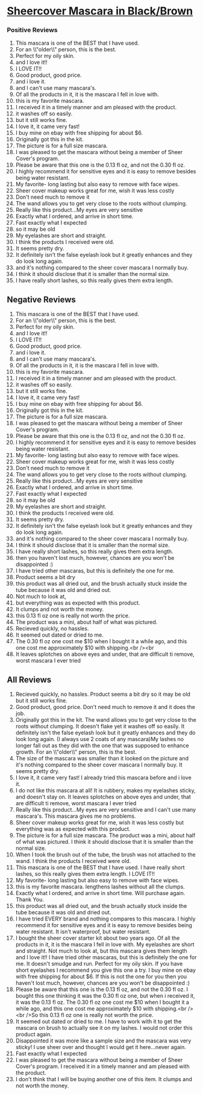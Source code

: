 # [Sheercover Mascara in Black/Brown](https://products.checkmycream.com/products/Sheercover-Mascara-in-BlackBrown.html)

### Positive Reviews

<ol>
      <li>This mascara is one of the BEST that I have used.  </li>
      <li>For an \\&quot;older\\&quot; person, this is the best.</li>
      <li>Perfect for my oily skin.  </li>
      <li>and I love it!!  </li>
      <li>I LOVE IT!!</li>
      <li>Good product, good price.  </li>
      <li>and i love it.</li>
      <li>and I can&#x27;t use many mascara&#x27;s.  </li>
      <li>Of all the products in it, it is the mascara I fell in love with.  </li>
      <li>this is my favorite mascara.  </li>
      <li>I received it in a timely manner and am pleased with the product.</li>
      <li>it washes off so easily.   </li>
      <li>but it still works fine.</li>
      <li>I love it, it came very fast!</li>
      <li>I buy mine on ebay with free shipping for about $6.  </li>
      <li>Originally got this in the kit.  </li>
      <li>The picture is for a full size mascara.</li>
      <li>I was pleased to get the mascara without being a member of Sheer Cover&#x27;s program.  </li>
      <li>Please be aware that this one is the 0.13 fl oz, and not the 0.30 fl oz.</li>
      <li>I highly recommend it for sensitive eyes and it is easy to remove besides being water resistant.  </li>
      <li>My favorite- long lasting but also easy to remove with face wipes.</li>
      <li>Sheer cover makeup works great for me, wish it was less costly</li>
      <li>Don&#x27;t need much to remove it</li>
      <li>The wand allows you to get very close to the roots without clumping.  </li>
      <li>Really like this product…My eyes are very sensitive</li>
      <li>Exactly what I ordered, and arrive in short time.</li>
      <li>Fast exactly what I expected</li>
      <li>so it may be old</li>
      <li>My eyelashes are short and straight.  </li>
      <li>I think the products I received were old.</li>
      <li>It seems pretty dry.</li>
      <li>It definitely isn&#x27;t the false eyelash look but it greatly enhances and they do look long again.</li>
      <li>and it&#x27;s nothing compared to the sheer cover mascara I normally buy.</li>
      <li>I think it should disclose that it is smaller than the normal size.</li>
      <li>I have really short lashes, so this really gives them extra length.  </li>
</ol>


<h2>Negative Reviews</h2>
<ol>
<li> This mascara is one of the BEST that I have used.  </li>
<li> For an \\&quot;older\\&quot; person, this is the best.</li>
<li> Perfect for my oily skin.  </li>
<li> and I love it!!  </li>
<li> I LOVE IT!!</li>
<li> Good product, good price.  </li>
<li> and i love it.</li>
<li> and I can&#x27;t use many mascara&#x27;s.  </li>
<li> Of all the products in it, it is the mascara I fell in love with.  </li>
<li> this is my favorite mascara.  </li>
<li> I received it in a timely manner and am pleased with the product.</li>
<li> it washes off so easily.   </li>
<li> but it still works fine.</li>
<li> I love it, it came very fast!</li>
<li> I buy mine on ebay with free shipping for about $6.  </li>
<li> Originally got this in the kit.  </li>
<li> The picture is for a full size mascara.</li>
<li> I was pleased to get the mascara without being a member of Sheer Cover&#x27;s program.  </li>
<li> Please be aware that this one is the 0.13 fl oz, and not the 0.30 fl oz.</li>
<li> I highly recommend it for sensitive eyes and it is easy to remove besides being water resistant.  </li>
<li> My favorite- long lasting but also easy to remove with face wipes.</li>
<li> Sheer cover makeup works great for me, wish it was less costly</li>
<li> Don&#x27;t need much to remove it</li>
<li> The wand allows you to get very close to the roots without clumping.  </li>
<li> Really like this product…My eyes are very sensitive</li>
<li> Exactly what I ordered, and arrive in short time.</li>
<li> Fast exactly what I expected</li>
<li> so it may be old</li>
<li> My eyelashes are short and straight.  </li>
<li> I think the products I received were old.</li>
<li> It seems pretty dry.</li>
<li> It definitely isn&#x27;t the false eyelash look but it greatly enhances and they do look long again.</li>
<li> and it&#x27;s nothing compared to the sheer cover mascara I normally buy.</li>
<li> I think it should disclose that it is smaller than the normal size.</li>
<li> I have really short lashes, so this really gives them extra length.  </li>
<li> then you haven&#x27;t lost much, however, chances are you won&#x27;t be disappointed :)</li>
<li> I have tried other mascaras, but this is definitely the one for me.  </li>
<li> Product seems a bit dry</li>
<li> this product was all dried out, and the brush actually stuck inside the tube because it was old and dried out.</li>
<li> Not much to look at,</li>
<li> but everything was as expected with this product.</li>
<li> It clumps and not worth the money.</li>
<li> this 0.13 fl oz one is really not worth the price.</li>
<li> The product was a mini, about half of what was pictured.  </li>
<li> Recieved quickly, no hassles.  </li>
<li> It seemed out dated or dried to me.  </li>
<li> The 0.30 fl oz one cost me $10 when I bought it a while ago, and this one cost me approximately $10 with shipping.&lt;br /&gt;&lt;br</li>
<li> It leaves splotches on above eyes and under, that are difficult ti remove, worst mascara I ever tried</li>
</ol>

<h2>All Reviews</h2>

<ol>
    <li> Recieved quickly, no hassles.  Product seems a bit dry so it may be old but it still works fine.</li>
    <li> Good product, good price.  Don&#x27;t need much to remove it and it does the job.</li>
    <li> Originally got this in the kit.  The wand allows you to get very close to the roots without clumping.  It doesn&#x27;t flake yet it washes off so easily.   It definitely isn&#x27;t the false eyelash look but it greatly enhances and they do look long again. (I always use 2 coats of any mascara)My lashes no longer fall out as they did with the one that was supposed to enhance growth.  For an \\&quot;older\\&quot; person, this is the best.</li>
    <li> The size of the mascara was smaller than it looked on the picture and it&#x27;s nothing compared to the sheer cover mascara I normally buy. It seems pretty dry.</li>
    <li> I love it, it came very fast! I already tried this mascara before and i love it.</li>
    <li> I do not like this mascara at all! It is rubbery, makes my eyelashes sticky, and doesn&#x27;t stay on. It leaves splotches on above eyes and under, that are difficult ti remove, worst mascara I ever tried</li>
    <li> Really like this product…My eyes are very sensitive and I can&#x27;t use many mascara&#x27;s.  This mascara gives me no problems.</li>
    <li> Sheer cover makeup works great for me, wish it was less costly but everything was as expected with this product.</li>
    <li> The picture is for a full size mascara. The product was a mini, about half of what was pictured.  I think it should disclose that it is smaller than the normal size.</li>
    <li> When I took the brush out of the tube, the brush was not attached to the wand.  I think the products I received were old.</li>
    <li> This mascara is one of the BEST that I have used.  I have really short lashes, so this really gives them extra length.  I LOVE IT!!</li>
    <li> My favorite- long lasting but also easy to remove with face wipes.</li>
    <li> this is my favorite mascara.  lengthens lashes without all the clumps.</li>
    <li> Exactly what I ordered, and arrive in short time. Will purchase again. Thank You.</li>
    <li> this product was all dried out, and the brush actually stuck inside the tube because it was old and dried out.</li>
    <li> I have tried EVERY brand and nothing compares to this mascara.  I highly recommend it for sensitive eyes and it is easy to remove besides being water resistant.  It isn&#x27;t waterproof, but water resistant.</li>
    <li> I bought the sheer cover starter kit about two years ago.  Of all the products in it, it is the mascara I fell in love with.  My eyelashes are short and straight.  Not much to look at, but this mascara gives them length and I love it!!  I have tried other mascaras, but this is definitely the one for me.  It doesn&#x27;t smudge and run.  Perfect for my oily skin.  If you have short eyelashes I recommend you give this one a try.  I buy mine on ebay with free shipping for about $6.  If this is not the one for you then you haven&#x27;t lost much, however, chances are you won&#x27;t be disappointed :)</li>
    <li> Please be aware that this one is the 0.13 fl oz, and not the 0.30 fl oz. I bought this one thinking it was the 0.30 fl oz one, but when i received it, it was the 0.13 fl oz. The 0.30 fl oz one cost me $10 when I bought it a while ago, and this one cost me approximately $10 with shipping.&lt;br /&gt;&lt;br /&gt;So this 0.13 fl oz one is really not worth the price.</li>
    <li> It seemed out dated or dried to me.  I have to work with it to get the mascara on brush to actually see it on my lashes.  I would not order this product again.</li>
    <li> Disappointed it was more like a sample size and the mascara was very sticky!  I use sheer over and thought I would get it here...never again.</li>
    <li> Fast exactly what I expected</li>
    <li> I was pleased to get the mascara without being a member of Sheer Cover&#x27;s program.  I received it in a timely manner and am pleased with the product.</li>
    <li> I don&#x27;t think that I will be buying another one of this item. It clumps and not worth the money.</li>
</ol>




